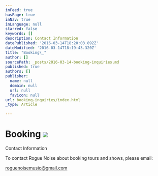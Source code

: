 ```yaml
---
inFeed: true
hasPage: true
inNav: true
inLanguage: null
starred: false
keywords: []
description: Contact Information
datePublished: '2016-03-14T18:20:03.892Z'
dateModified: '2016-03-14T18:19:43.320Z'
title: "Booking\_"
author: []
sourcePath: _posts/2016-03-14-booking-inquiries.md
published: true
authors: []
publisher:
  name: null
  domain: null
  url: null
  favicon: null
url: booking-inquiries/index.html
_type: Article

---
```

# Booking ![](https://s3-us-west-2.amazonaws.com/the-grid-img/p/e4276f369cc8fda5c0dfc00a3668488ea8bf2ab9.jpg)

Contact Information

To contact Rogue Noise about booking tours and shows, please email:

roguenoisemusic@gmail.com